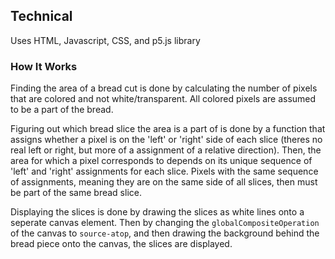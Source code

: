 ## Technical
Uses HTML, Javascript, CSS, and p5.js library

### How It Works
Finding the area of a bread cut is done by calculating the number of pixels that are colored and not white/transparent. All colored pixels are assumed to be a part of the bread.

Figuring out which bread slice the area is a part of is done by a function that assigns whether a pixel is on the 'left' or 'right' side of each slice (theres no real left or right, but more of a assignment of a relative direction). Then, the area for which a pixel corresponds to depends on its unique sequence of 'left' and 'right' assignments for each slice. Pixels with the same sequence of assignments, meaning they are on the same side of all slices, then must be part of the same bread slice.

Displaying the slices is done by drawing the slices as white lines onto a seperate canvas element. Then by changing the `globalCompositeOperation` of the canvas to `source-atop`, and then drawing the background behind the bread piece onto the canvas, the slices are displayed.
